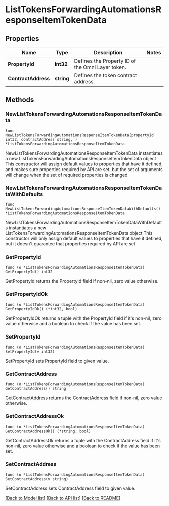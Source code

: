 # ListTokensForwardingAutomationsResponseItemTokenData

## Properties

Name | Type | Description | Notes
------------ | ------------- | ------------- | -------------
**PropertyId** | **int32** | Defines the Property ID of the Omni Layer token. | 
**ContractAddress** | **string** | Defines the token contract address. | 

## Methods

### NewListTokensForwardingAutomationsResponseItemTokenData

`func NewListTokensForwardingAutomationsResponseItemTokenData(propertyId int32, contractAddress string, ) *ListTokensForwardingAutomationsResponseItemTokenData`

NewListTokensForwardingAutomationsResponseItemTokenData instantiates a new ListTokensForwardingAutomationsResponseItemTokenData object
This constructor will assign default values to properties that have it defined,
and makes sure properties required by API are set, but the set of arguments
will change when the set of required properties is changed

### NewListTokensForwardingAutomationsResponseItemTokenDataWithDefaults

`func NewListTokensForwardingAutomationsResponseItemTokenDataWithDefaults() *ListTokensForwardingAutomationsResponseItemTokenData`

NewListTokensForwardingAutomationsResponseItemTokenDataWithDefaults instantiates a new ListTokensForwardingAutomationsResponseItemTokenData object
This constructor will only assign default values to properties that have it defined,
but it doesn't guarantee that properties required by API are set

### GetPropertyId

`func (o *ListTokensForwardingAutomationsResponseItemTokenData) GetPropertyId() int32`

GetPropertyId returns the PropertyId field if non-nil, zero value otherwise.

### GetPropertyIdOk

`func (o *ListTokensForwardingAutomationsResponseItemTokenData) GetPropertyIdOk() (*int32, bool)`

GetPropertyIdOk returns a tuple with the PropertyId field if it's non-nil, zero value otherwise
and a boolean to check if the value has been set.

### SetPropertyId

`func (o *ListTokensForwardingAutomationsResponseItemTokenData) SetPropertyId(v int32)`

SetPropertyId sets PropertyId field to given value.


### GetContractAddress

`func (o *ListTokensForwardingAutomationsResponseItemTokenData) GetContractAddress() string`

GetContractAddress returns the ContractAddress field if non-nil, zero value otherwise.

### GetContractAddressOk

`func (o *ListTokensForwardingAutomationsResponseItemTokenData) GetContractAddressOk() (*string, bool)`

GetContractAddressOk returns a tuple with the ContractAddress field if it's non-nil, zero value otherwise
and a boolean to check if the value has been set.

### SetContractAddress

`func (o *ListTokensForwardingAutomationsResponseItemTokenData) SetContractAddress(v string)`

SetContractAddress sets ContractAddress field to given value.



[[Back to Model list]](../README.md#documentation-for-models) [[Back to API list]](../README.md#documentation-for-api-endpoints) [[Back to README]](../README.md)


